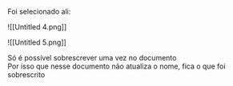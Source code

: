 Foi selecionado ali:

![[Untitled 4.png]]

![[Untitled 5.png]]

Só é possível sobrescrever uma vez no documento  
Por isso que nesse documento não atualiza o nome, fica o que foi sobrescrito
